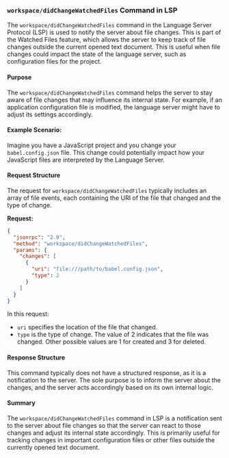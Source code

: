 ### `workspace/didChangeWatchedFiles` Command in LSP

The `workspace/didChangeWatchedFiles` command in the Language Server Protocol (LSP) is used to notify the server about file changes. This is part of the Watched Files feature, which allows the server to keep track of file changes outside the current opened text document. This is useful when file changes could impact the state of the language server, such as configuration files for the project.

#### Purpose

The `workspace/didChangeWatchedFiles` command helps the server to stay aware of file changes that may influence its internal state. For example, if an application configuration file is modified, the language server might have to adjust its settings accordingly.

#### Example Scenario:

Imagine you have a JavaScript project and you change your `babel.config.json` file. This change could potentially impact how your JavaScript files are interpreted by the Language Server.

#### Request Structure

The request for `workspace/didChangeWatchedFiles` typically includes an array of file events, each containing the URI of the file that changed and the type of change.

**Request:**

```json
{
  "jsonrpc": "2.0",
  "method": "workspace/didChangeWatchedFiles",
  "params": {
    "changes": [
      {
        "uri": "file:///path/to/babel.config.json",
        "type": 2
      }
    ]
  }
}
```

In this request:
- `uri` specifies the location of the file that changed.
- `type` is the type of change. The value of 2 indicates that the file was changed. Other possible values are 1 for created and 3 for deleted.

#### Response Structure

This command typically does not have a structured response, as it is a notification to the server. The sole purpose is to inform the server about the changes, and the server acts accordingly based on its own internal logic.

#### Summary

The `workspace/didChangeWatchedFiles` command in LSP is a notification sent to the server about file changes so that the server can react to those changes and adjust its internal state accordingly. This is primarily useful for tracking changes in important configuration files or other files outside the currently opened text document.